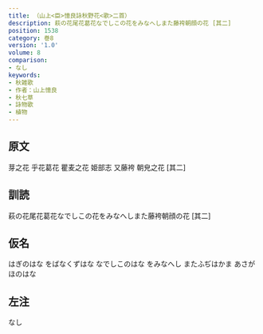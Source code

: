 ```yaml
---
title: （山上<臣>憶良詠秋野花<歌>二首）
description: 萩の花尾花葛花なでしこの花をみなへしまた藤袴朝顔の花 [其二]
position: 1538
category: 巻8
version: '1.0'
volume: 8
comparison:
- なし
keywords:
- 秋雑歌
- 作者：山上憶良
- 秋七草
- 詠物歌
- 植物
---
```


## 原文

芽之花 乎花葛花 瞿麦之花 姫部志 又藤袴 朝皃之花 [其二]

## 訓読

萩の花尾花葛花なでしこの花をみなへしまた藤袴朝顔の花 [其二]

## 仮名

はぎのはな をばなくずはな なでしこのはな をみなへし またふぢはかま あさがほのはな

## 左注

なし
